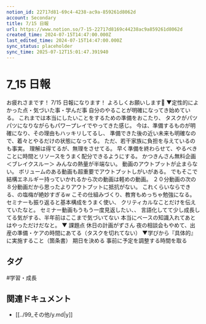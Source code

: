 ```yaml
---
notion_id: 22717d81-69c4-4238-ac9a-859261d8062d
account: Secondary
title: 7/15 日報
url: https://www.notion.so/7-15-22717d8169c44238ac9a859261d8062d
created_time: 2024-07-15T14:47:00.000Z
last_edited_time: 2024-07-15T14:47:00.000Z
sync_status: placeholder
sync_time: 2025-07-12T15:01:47.391940
---
```

# 7_15 日報

お疲れさまです！
7/15 日報になります！
よろしくお願いします💪
▼定性的によかった点・気づいた事・学んだ事
自分のやることが明確になってき始めている。
これまでは本当にしたいことをするための準備をおこたり、
タスクがパツパツになりながらもパワープレイでやってきた感じ。
今は、準備するものが明確になり、その理由もハッキリしてるし、
準備できた後の近い未来も明確なので、着々とやるだけの状態になってる。
ただ、若干家族に負担を与えているのも事実。
理解は得てるが、無理をさせてる。
早く準備を終わらせて、やるべきことに時間とリソースをうまく配分できるようにする。
かつきんさん無料企画＜ブレイクスルー＞
みんなの熱量が半端ない。
動画のアウトプットが止まらない。
ボリュームのある動画も超重要でアウトプットしがいがある。
でもそこで結構エネルギー持っていかれるから次の動画は軽めの動画。
２０分動画の次の８分動画だから思ったよりアウトプットに抵抗がない。
これくらいならできる、の塩梅が絶妙すぎるw
こその仕組みづくり、教育もめっちゃ勉強になる。
セミナーも振り返ると基本構成をうまく使い、
クリティカルなことだけを伝えていたなと。
セミナー動画もうもう一度見返したい、、
言語化してて少し成長してる気がする、半年前はここまで気づいてない
本当にベースの知識入れてあとはやっただけだなと。
▼ 課題点
休日の計画がずさん
夜の相談会もやめて、出産の準備・ケアの時間にあてる（タスクを切れてない）
▼学びから『具体的』に実施すること（箇条書）
期日を決める
事前に予定を調整する時間を取る

## タグ

#学習・成長 

## 関連ドキュメント

- [[../99_その他/y.md|y]]

